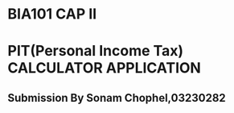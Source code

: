 # BIA101 CAP II
# PIT(Personal Income Tax) CALCULATOR APPLICATION

## Submission By Sonam Chophel,03230282
